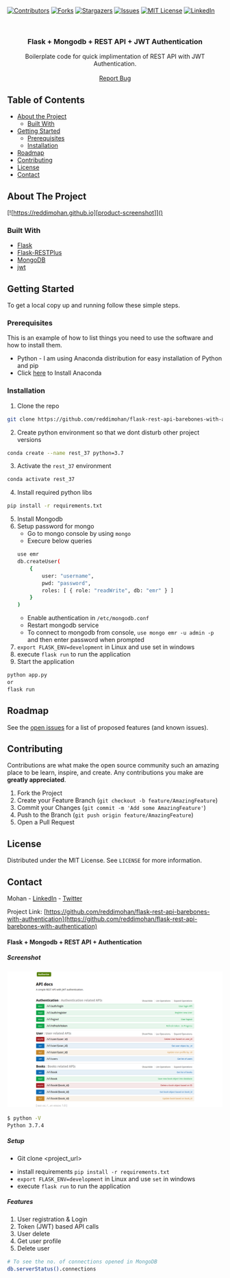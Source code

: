 [![Contributors][contributors-shield]][contributors-url]
[![Forks][forks-shield]][forks-url]
[![Stargazers][stars-shield]][stars-url]
[![Issues][issues-shield]][issues-url]
[![MIT License][license-shield]][license-url]
[![LinkedIn][linkedin-shield]][linkedin-url]



<!-- PROJECT LOGO -->
<br />
<p align="center">
  <a href="https://github.com/reddimohan/flask-rest-api-barebones-with-authentication">
  </a>

  <h3 align="center">Flask + Mongodb + REST API + JWT Authentication</h3>

  <p align="center">
    Boilerplate code for quick implimentation of REST API with JWT Authentication.
    <br />
    <br />
    <a href="https://github.com/reddimohan/flask-rest-api-barebones-with-authentication/issues">Report Bug</a>
  </p>
</p>



<!-- TABLE OF CONTENTS -->
## Table of Contents

* [About the Project](#about-the-project)
  * [Built With](#built-with)
* [Getting Started](#getting-started)
  * [Prerequisites](#prerequisites)
  * [Installation](#installation)
* [Roadmap](#roadmap)
* [Contributing](#contributing)
* [License](#license)
* [Contact](#contact)



<!-- ABOUT THE PROJECT -->
## About The Project

[![https://reddimohan.github.io][product-screenshot]]()

### Built With

* [Flask](https://flask.palletsprojects.com/en/1.1.x)
* [Flask-RESTPlus](https://flask-restplus.readthedocs.io/en/stable)
* [MongoDB](https://www.mongodb.com)
* [jwt](https://jwt.io)



<!-- GETTING STARTED -->
## Getting Started

To get a local copy up and running follow these simple steps.

### Prerequisites

This is an example of how to list things you need to use the software and how to install them.
* Python - I am using Anaconda distribution for easy installation of Python and pip
* Click [here](https://www.digitalocean.com/community/tutorials/how-to-install-the-anaconda-python-distribution-on-ubuntu-18-04) to Install Anaconda



### Installation

1. Clone the repo
```sh
git clone https://github.com/reddimohan/flask-rest-api-barebones-with-authentication.git
```
2. Create python environment so that we dont disturb other project versions
```sh
conda create --name rest_37 python=3.7
```
3. Activate the `rest_37` environment
```sh
conda activate rest_37
```
4. Install required python libs
```sh
pip install -r requirements.txt
```
5. Install Mongodb
6. Setup password for mongo
    * Go to mongo console by using `mongo`
    * Execure below queries
    ```sh
    use emr
    db.createUser(
        {
            user: "username",
            pwd: "password",
            roles: [ { role: "readWrite", db: "emr" } ]
        }
    )
    ```
    * Enable authentication in `/etc/mongodb.conf`
    * Restart mongodb service
    * To connect to mongodb from console, `use mongo emr -u admin -p` and then enter password when prompted
5. `export FLASK_ENV=development` in Linux and use set in windows
6. execute `flask run` to run the application
7. Start the application
```sh
python app.py 
or
flask run
```


<!-- ROADMAP -->
## Roadmap

See the [open issues](https://github.com/reddimohan/flask-rest-api-barebones-with-authentication/issues) for a list of proposed features (and known issues).



<!-- CONTRIBUTING -->
## Contributing

Contributions are what make the open source community such an amazing place to be learn, inspire, and create. Any contributions you make are **greatly appreciated**.

1. Fork the Project
2. Create your Feature Branch (`git checkout -b feature/AmazingFeature`)
3. Commit your Changes (`git commit -m 'Add some AmazingFeature'`)
4. Push to the Branch (`git push origin feature/AmazingFeature`)
5. Open a Pull Request



<!-- LICENSE -->
## License

Distributed under the MIT License. See `LICENSE` for more information.



<!-- CONTACT -->
## Contact

Mohan - [LinkedIn](https://linkedin.com/in/reddimohan) - [Twitter](https://twitter.com/reddimohan)

Project Link: [https://github.com/reddimohan/flask-rest-api-barebones-with-authentication](https://github.com/reddimohan/flask-rest-api-barebones-with-authentication)







<!-- MARKDOWN LINKS & IMAGES -->
<!-- https://www.markdownguide.org/basic-syntax/#reference-style-links -->
[contributors-shield]: https://img.shields.io/github/contributors/reddimohan/flask-rest-api-barebones-with-authentication.svg?style=flat-square
[contributors-url]: https://github.com/reddimohan/flask-rest-api-barebones-with-authentication/graphs/contributors
[forks-shield]: https://img.shields.io/github/forks/reddimohan/flask-rest-api-barebones-with-authentication.svg?style=flat-square
[forks-url]: https://github.com/reddimohan/flask-rest-api-barebones-with-authentication/network/members
[stars-shield]: https://img.shields.io/github/stars/reddimohan/flask-rest-api-barebones-with-authentication.svg?style=flat-square
[stars-url]: https://github.com/reddimohan/flask-rest-api-barebones-with-authentication/stargazers
[issues-shield]: https://img.shields.io/github/issues/reddimohan/flask-rest-api-barebones-with-authentication.svg?style=flat-square
[issues-url]: https://github.com/reddimohan/flask-rest-api-barebones-with-authentication/issues
[license-shield]: https://img.shields.io/github/license/reddimohan/flask-rest-api-barebones-with-authentication.svg?style=flat-square
[license-url]: https://github.com/reddimohan/flask-rest-api-barebones-with-authentication/blob/master/LICENSE
[linkedin-shield]: https://img.shields.io/badge/-LinkedIn-black.svg?style=flat-square&logo=linkedin&colorB=555
[linkedin-url]: https://linkedin.com/in/reddimohan
[product-screenshot]: apidocs.png








#### Flask + Mongodb + REST API + Authentication

##### Screenshot

![API docs Screenshot](apidocs.png)

```sh
$ python -V
Python 3.7.4
```

##### Setup
- Git clone <project_url>
<!-- - Install `sudo apt-get install libmysqlclient-dev` since `flask-mysqldb` package will be expecting mysql_config -->
- install requirements `pip install -r requirements.txt`
- `export FLASK_ENV=development` in Linux and use `set` in windows
- execute `flask run` to run the application


##### Features
1. User registration & Login
2. Token (JWT) based API calls
3. User delete
4. Get user profile
5. Delete user


```sh
# To see the no. of connections opened in MongoDB
db.serverStatus().connections
```